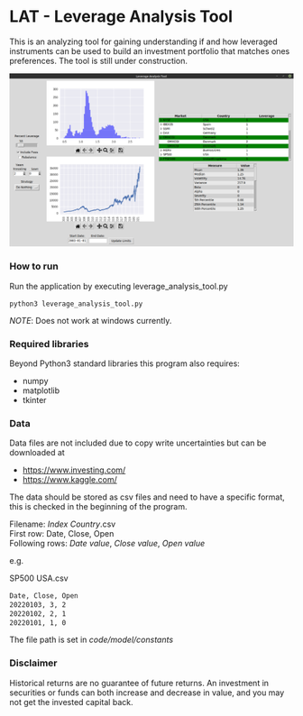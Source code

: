 # LAT - Leverage Analysis Tool

This is an analyzing tool for gaining understanding if and how leveraged instruments
can be used to build an investment portfolio that matches ones preferences. The tool is
still under construction.

![Screenshot of application](/Sample.png)

### How to run

Run the application by executing leverage_analysis_tool.py

```
python3 leverage_analysis_tool.py
```

*NOTE*: Does not work at windows currently. 

### Required libraries

Beyond Python3 standard libraries this program also requires:

* numpy
* matplotlib
* tkinter

### Data

Data files are not included due to copy write uncertainties but can be downloaded at

* https://www.investing.com/
* https://www.kaggle.com/

The data should be stored as csv files and need to have a specific format, this is checked in the beginning of the program.

Filename: *Index* *Country*.csv \
First row: Date, Close, Open \
Following rows: *Date value*, *Close value*, *Open value*

e.g.

SP500 USA.csv

```
Date, Close, Open
20220103, 3, 2
20220102, 2, 1
20220101, 1, 0
```

The file path is set in *code/model/constants*

### Disclaimer

Historical returns are no guarantee of future returns. An investment in securities or funds can both increase and decrease in value,
and you may not get the invested capital back.
